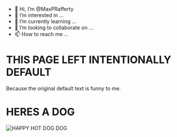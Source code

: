 - 👋 Hi, I’m @MaxPRafferty
- 👀 I’m interested in ...
- 🌱 I’m currently learning ...
- 💞️ I’m looking to collaborate on ...
- 📫 How to reach me ...

<!---
MaxPRafferty/MaxPRafferty is a ✨ special ✨ repository because its `README.md` (this file) appears on your GitHub profile.
You can click the Preview link to take a look at your changes.
--->


# THIS PAGE LEFT INTENTIONALLY DEFAULT
Because the original default text is funny to me.

# HERES A DOG
![HAPPY HOT DOG DOG](https://media.tenor.com/images/9bf07164c6f1f650cdfba2aff0a7f929/tenor.gif)
